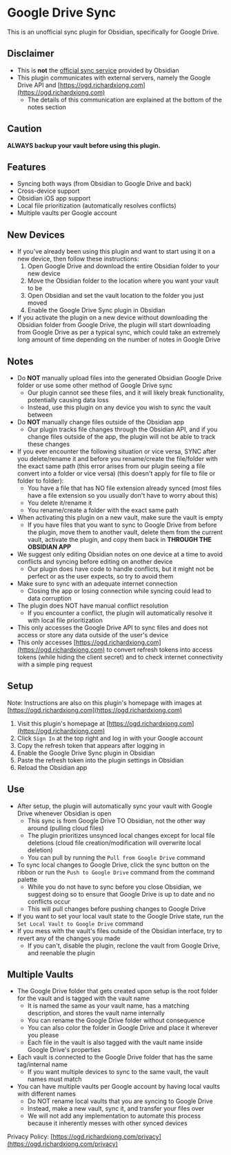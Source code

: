 # Google Drive Sync

This is an unofficial sync plugin for Obsidian, specifically for Google Drive.

## Disclaimer

-   This is **not** the [official sync service](https://obsidian.md/sync) provided by Obsidian
-   This plugin communicates with external servers, namely the Google Drive API and [https://ogd.richardxiong.com](https://ogd.richardxiong.com)
    -   The details of this communication are explained at the bottom of the notes section

## Caution

**ALWAYS backup your vault before using this plugin.**

## Features

-   Syncing both ways (from Obsidian to Google Drive and back)
-   Cross-device support
-   Obsidian iOS app support
-   Local file prioritization (automatically resolves conflicts)
-   Multiple vaults per Google account

## New Devices

-   If you've already been using this plugin and want to start using it on a new device, then follow these instructions:
    1. Open Google Drive and download the entire Obsidian folder to your new device
    2. Move the Obsidian folder to the location where you want your vault to be
    3. Open Obsidian and set the vault location to the folder you just moved
    4. Enable the Google Drive Sync plugin in Obsidian
-   If you activate the plugin on a new device without downloading the Obsidian folder from Google Drive, the plugin will start downloading from Google Drive as per a typical sync, which could take an extremely long amount of time depending on the number of notes in Google Drive

## Notes

-   Do **NOT** manually upload files into the generated Obsidian Google Drive folder or use some other method of Google Drive sync
    -   Our plugin cannot see these files, and it will likely break functionality, potentially causing data loss
    -   Instead, use this plugin on any device you wish to sync the vault between
-   Do **NOT** manually change files outside of the Obsidian app
    -   Our plugin tracks file changes through the Obsidian API, and if you change files outside of the app, the plugin will not be able to track these changes
-   If you ever encounter the following situation or vice versa, SYNC after you delete/rename it and before you rename/create the file/folder with the exact same path (this error arises from our plugin seeing a file convert into a folder or vice versa) (this doesn't apply for file to file or folder to folder):
    -   You have a file that has NO file extension already synced (most files have a file extension so you usually don't have to worry about this)
    -   You delete it/rename it
    -   You rename/create a folder with the exact same path
-   When activating this plugin on a new vault, make sure the vault is empty
    -   If you have files that you want to sync to Google Drive from before the plugin, move them to another vault, delete them from the current vault, activate the plugin, and copy them back in **THROUGH THE OBSIDIAN APP**
-   We suggest only editing Obsidian notes on one device at a time to avoid conflicts and syncing before editing on another device
    -   Our plugin does have code to handle conflicts, but it might not be perfect or as the user expects, so try to avoid them
-   Make sure to sync with an adequate internet connection
    -   Closing the app or losing connection while syncing could lead to data corruption
-   The plugin does NOT have manual conflict resolution
    -   If you encounter a conflict, the plugin will automatically resolve it with local file prioritization
-   This only accesses the Google Drive API to sync files and does not access or store any data outside of the user's device
-   This only accesses [https://ogd.richardxiong.com](https://ogd.richardxiong.com) to convert refresh tokens into access tokens (while hiding the client secret) and to check internet connectivity with a simple ping request

## Setup

Note: Instructions are also on this plugin's homepage with images at [https://ogd.richardxiong.com](https://ogd.richardxiong.com)

1. Visit this plugin's homepage at [https://ogd.richardxiong.com](https://ogd.richardxiong.com)
2. Click `Sign In` at the top right and log in with your Google account
3. Copy the refresh token that appears after logging in
4. Enable the Google Drive Sync plugin in Obsidian
5. Paste the refresh token into the plugin settings in Obsidian
6. Reload the Obsidian app

## Use

-   After setup, the plugin will automatically sync your vault with Google Drive whenever Obsidian is open
    -   This sync is from Google Drive TO Obsidian, not the other way around (pulling cloud files)
    -   The plugin prioritizes unsynced local changes except for local file deletions (cloud file creation/modification will overwrite local deletion)
    -   You can pull by running the `Pull from Google Drive` command
-   To sync local changes to Google Drive, click the sync button on the ribbon or run the `Push to Google Drive` command from the command palette
    -   While you do not have to sync before you close Obsidian, we suggest doing so to ensure that Google Drive is up to date and no conflicts occur
    -   This will pull changes before pushing changes to Google Drive
-   If you want to set your local vault state to the Google Drive state, run the `Set Local Vault to Google Drive` command
-   If you mess with the vault's files outside of the Obsidian interface, try to revert any of the changes you made
    -   If you can't, disable the plugin, reclone the vault from Google Drive, and reenable the plugin

## Multiple Vaults

-   The Google Drive folder that gets created upon setup is the root folder for the vault and is tagged with the vault name
    -   It is named the same as your vault name, has a matching description, and stores the vault name internally
    -   You can rename the Google Drive folder without consequence
    -   You can also color the folder in Google Drive and place it wherever you please
    -   Each file in the vault is also tagged with the vault name inside Google Drive's properties
-   Each vault is connected to the Google Drive folder that has the same tag/internal name
    -   If you want multiple devices to sync to the same vault, the vault names must match
-   You can have multiple vaults per Google account by having local vaults with different names
    -   Do NOT rename local vaults that you are syncing to Google Drive
    -   Instead, make a new vault, sync it, and transfer your files over
    -   We will not add any implementation to automate this process because it inherently messes with other synced devices

Privacy Policy: [https://ogd.richardxiong.com/privacy](https://ogd.richardxiong.com/privacy)
